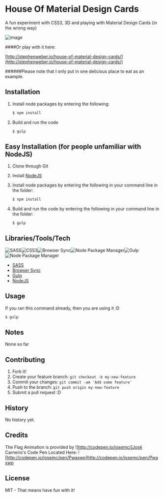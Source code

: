 # House Of Material Design Cards

A fun experiment with CSS3, 3D and playing with Material Design Cards (in the wrong way)

![image](http://stephenweber.io/house-of-material-design-cards/preview.gif)

####Or play with it here:

[http://stephenweber.io/house-of-material-design-cards/](http://stephenweber.io/house-of-material-design-cards/)

######Please note that I only put in one delicious place to eat as an example.

## Installation

1. Install node packages by entering the following:
	```bash
   	$ npm install
   	```
   
2. Build and run the code
	```bash
	$ gulp
	```

## Easy Installation (for people unfamiliar with NodeJS)

1. Clone through Git

2. Install [NodeJS](https://nodejs.org/download/)

3. Install node packages by entering the following in your command line in the folder:
   ```bash
   $ npm install
   ```

4. Build and run the code by entering the following in your command line in the folder: 
	```bash
	$ gulp
	```

## Libraries/Tools/Tech
![SASS](http://stephenweber.io/yelp-redesign/docs/sass.png)![CSS3](http://stephenweber.io/yelp-redesign/docs/css3.png)![Browser Sync](http://stephenweber.io/yelp-redesign/docs/browser_sync.png)![Node Package Manager](http://stephenweber.io/yelp-redesign/docs/npm.png)![Gulp](http://stephenweber.io/yelp-redesign/docs/gulp.png)![Node Package Manager](http://stephenweber.io/yelp-redesign/docs/npm.png)

* [SASS](http://sass-lang.com)
* [Browser Sync](http://www.browsersync.io)
* [Gulp](http://gulpjs.com)
* [NodeJS](https://nodejs.org)


## Usage

If you ran this command already, then you are using it :D

```bash
$ gulp
```

## Notes

None so far

## Contributing

1. Fork it!
2. Create your feature branch: `git checkout -b my-new-feature`
3. Commit your changes: `git commit -am 'Add some feature'`
4. Push to the branch: `git push origin my-new-feature`
5. Submit a pull request :D

## History

No history yet.

## Credits

The Flag Animation is provided by ![http://codepen.io/josemc/]José Carneiro's Code Pen Located Here:
![http://codepen.io/josemc/pen/Pwaxwp]http://codepen.io/josemc/pen/Pwaxwp

## License

MIT - That means have fun with it!
